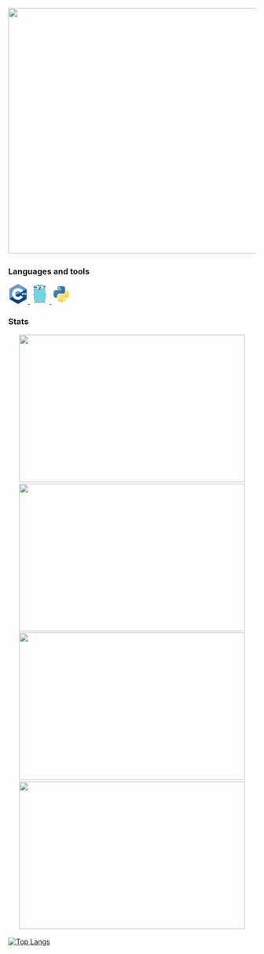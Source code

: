 <!-- ### 領域展延... -->

<p align="center">
  <img width="920" height="500" src="https://github.com/mellgit/mellgit/blob/main/assets/sukuna.gif">
</p>

### Languages and tools

<!-- <h3 align="left">Languages and Tools:</h3> -->
<p align="left"> <a href="https://www.w3schools.com/cpp/" target="_blank" rel="noreferrer"> <img src="https://raw.githubusercontent.com/devicons/devicon/master/icons/cplusplus/cplusplus-original.svg" alt="cplusplus" width="40" height="40"/> </a> 
<a href="https://golang.org" target="_blank" rel="noreferrer"> <img src="https://raw.githubusercontent.com/devicons/devicon/master/icons/go/go-original.svg" alt="go" width="40" height="40"/> </a> 
<a href="https://www.python.org" target="_blank" rel="noreferrer"> <img src="https://raw.githubusercontent.com/devicons/devicon/master/icons/python/python-original.svg" alt="python" width="40" height="40"/> </a> </p>

### Stats

<!-- <p align="center"> -->
<!--   <img width="460" height="300" src="https://github.r2v.ch/codewars?user=mellgit&theme=gradient_purple_dark_by_level&hide_clan=true&top_languages=true"> -->
<!--   <img width="460" height="300" src="https://leetcard.jacoblin.cool/mellgit?animation=true"> -->
<!--   <img width="460" height="300" src="https://github-readme-stats.vercel.app/api?username=mellgit&show_icons=true"> -->
<!-- </p> -->

<div align="center">
  <img width="460" height="300" src="https://github.r2v.ch/codewars?user=mellgit&theme=gradient_purple_dark_by_level&hide_clan=true&top_languages=true">
  <img width="460" height="300" src="https://leetcard.jacoblin.cool/mellgit?animation=true">
  <img width="460" height="300" src="https://github-readme-stats.vercel.app/api?username=mellgit&show_icons=true">
  <img width="460" height="300" src="https://github-readme-stats.vercel.app/api/top-langs/?username=mellgit">
</div>

<!-- <p align="center"> -->
<!--   <img width="460" height="300" src="https://github.r2v.ch/codewars?user=mellgit&theme=gradient_purple_dark_by_level&hide_clan=true&top_languages=true"> -->
<!--   <img width="460" height="300" src="https://leetcard.jacoblin.cool/mellgit?animation=true"> -->
<!--   <img width="460" height="300" src="https://github-readme-stats.vercel.app/api?username=mellgit&show_icons=true"> -->
<!-- </p> -->

[![Top Langs](https://github-readme-stats.vercel.app/api/top-langs/?username=mellgit)](https://github.com/anuraghazra/github-readme-stats)
